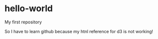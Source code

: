 # hello-world
My first repository

So I have to learn github because my htnl reference for d3 is not working!
